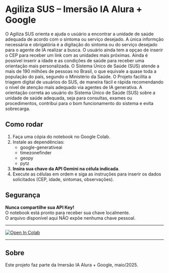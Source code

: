 # Agiliza SUS – Imersão IA Alura + Google

O Agiliza SUS orienta e ajuda o usúário a encontrar a unidade de saúde adequada de acordo com o sintoma ou serviço desejado. A única informção necessária e obrigatória é a digitação do sintoma ou do serviço desejado para o agente de IA realizar a busca. O usuário ainda tem a opçao de inserir o CEP para receber um link com as unidades mais próximas. Ainda é possível inserir a idade e as condições de saúde para receber uma orientação mais personalizada. 
O Sistema Único de Saúde (SUS) atende a mais de 190 milhões de pessoas no Brasil, o que equivale a quase toda a população do país, segundo o Ministério da Saúde. O Projeto facilita a triagem digital de usuários do SUS, de maneira fácil e rápida recomendando o nível de atenção mais adequado via agentes de IA generativa. A orientação correta ao usuário do Sistema Único de Saúde (SUS) sobre a unidade de saúde adequada, seja para consultas, exames ou procedimentos, contribui para o bom funcionamento do sistema e evita sobrecarga.

## Como rodar

1. Faça uma cópia do notebook no Google Colab.
2. Instale as dependências:
   - google-generativeai
   - timezonefinder
   - geopy
   - pytz
3. **Insira sua chave da API Gemini na célula indicada**.
4. Execute as células em ordem e siga as instruções para inserir os dados solicitados (CEP, idade, sintomas, observações).

## Segurança

**Nunca compartilhe sua API Key!**  
O notebook está pronto para receber sua chave localmente.  
O arquivo disponível aqui NÃO expõe nenhuma chave pessoal.

---

[![Open In Colab](https://colab.research.google.com/assets/colab-badge.svg)](LINK_DO_SEU_NOTEBOOK_NO_COLAB)

---

## Sobre

Este projeto faz parte da Imersão IA Alura + Google, maio/2025.
